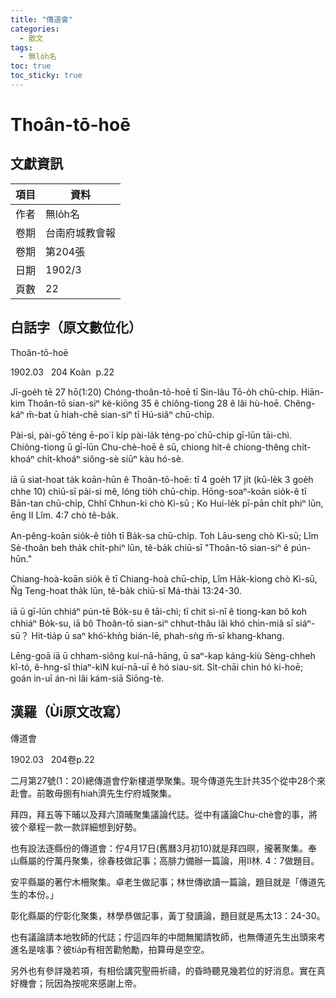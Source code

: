 ```yaml
---
title: "傳道會"
categories:
  - 散文
tags:
  - 無lo̍h名
toc: true
toc_sticky: true
---
```


# Thoân-tō-hoē

## 文獻資訊

| 項目 | 資料 |
|---|---|
| 作者 | 無lo̍h名 |
| 卷期 | 台南府城教會報 |
| 卷期 | 第204張 |
| 日期 | 1902/3 |
| 頁數 | 22 |

## 白話字（原文數位化）

Thoân-tō-hoē

1902.03   204 Koàn  p.22

Jī-goe̍h tē 27 hō(1:20) Chóng-thoân-tō-hoē tī Sin-lâu Tō-o̍h chū-chi̍p. Hiān-kim Thoân-tō sian-siⁿ kè-kiōng 35 ê chiông-tiong 28 ê lâi hù-hoē. Chêng-káⁿ m̄-bat ū hiah-chē sian-siⁿ tī Hú-siâⁿ chū-chi̍p.

Pài-sì, pài-gō͘ téng ē-po͘ í ki̍p pài-la̍k téng-po͘ chū-chi̍p gī-lūn tāi-chì. Chiông-tiong ū gī-lūn Chu-chè-hoē ê sū, chiong hit-ê chiong-thêng chi̍t-khoáⁿ chi̍t-khoáⁿ siông-sè siūⁿ kàu hó-sè.

iā ū siat-hoat ta̍k koān-hūn ê Thoân-tō-hoē: tī 4 goe̍h 17 ji̍t (kū-le̍k 3 goe̍h chhe 10) chiū-sī pài-sì mê, lóng tio̍h chū-chi̍p. Hōng-soaⁿ-koān sio̍k-ê tī Bān-tan chū-chi̍p, Chhî Chhun-ki chò Kì-sū ; Ko Hui-le̍k pī-pān chi̍t phiⁿ lūn, ēng II Lîm. 4:7 chò tê-ba̍k.

An-pêng-koān sio̍k-ê tio̍h tī Ba̍k-sa chū-chi̍p. Toh Lāu-seng chò Kì-sū; Lîm Sè-thoân beh tha̍k chi̍t-phiⁿ lūn, tê-ba̍k chiū-sī "Thoân-tō sian-siⁿ ê pún-hūn."

Chiang-hoà-koān sio̍k ê tī Chiang-hoà chū-chi̍p, Lîm Ha̍k-kiong chò Kì-sū, N̂g Teng-hoat tha̍k lūn, tê-ba̍k chiū-sī Má-thài 13:24-30.

iā ū gī-lūn chhiáⁿ pún-tē Bo̍k-su ê tāi-chì; tī chit sì-nî ê tiong-kan bô koh chhiáⁿ Bo̍k-su, iā bô Thoân-tō sian-siⁿ chhut-thâu lâi khó chìn-miâ sī siáⁿ-sū？ Hit-tia̍p ū saⁿ khó͘-khǹg bián-lē, phah-sǹg m̄-sī khang-khang.

Lēng-goā iā ū chham-siông kuí-nā-hāng, ū saⁿ-kap káng-kiù Sèng-chheh kî-tó, ê-hng-sî thiaⁿ-kìN kuí-nā-uī ê hó siau-sit. Si̍t-chāi chin hó ki-hoē; goán in-uī án-ni lâi kám-siā Siōng-tè.

## 漢羅（Ùi原文改寫）

傳道會

1902.03   204卷p.22

二月第27號(1：20)總傳道會佇新樓道學聚集。現今傳道先生計共35个從中28个來赴會。前敢毋捌有hiah濟先生佇府城聚集。

拜四，拜五等下晡以及拜六頂晡聚集議論代誌。從中有議論Chu-chè會的事，將彼个章程一款一款詳細想到好勢。

也有設法逐縣份的傳道會：佇4月17日(舊曆3月初10)就是拜四暝，攏著聚集。奉山縣屬的佇萬丹聚集，徐春枝做記事；高腓力備辦一篇論，用II林. 4：7做題目。

安平縣屬的著佇木柵聚集。卓老生做記事；林世傳欲讀一篇論，題目就是「傳道先生的本份。」

彰化縣屬的佇彰化聚集，林學恭做記事，黃丁發讀論，題目就是馬太13：24-30。

也有議論請本地牧師的代誌；佇這四年的中間無閣請牧師，也無傳道先生出頭來考進名是啥事？彼tia̍p有相苦勸勉勵，拍算毋是空空。

另外也有參詳幾若項，有相佮講究聖冊祈禱，的昏時聽見幾若位的好消息。實在真好機會；阮因為按呢來感謝上帝。

